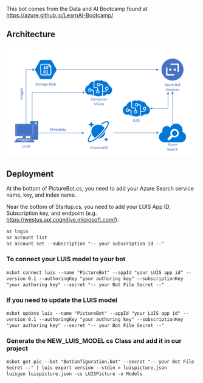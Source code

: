 
This bot comes from the Data and AI Bootcamp found at https://azure.github.io/LearnAI-Bootcamp/

## Architecture

![Architecture Diagram](./images/AI_Immersion_Arch.png)

## Deployment
At the bottom of PictureBot.cs, you need to add your Azure Search service name, key, and index name.

Near the bottom of Startup.cs, you need to add your LUIS App ID, Subscription key, and endpoint (e.g. https://westus.api.cognitive.microsoft.com/).


```shell
az login
az account list
az account set --subscription "-- your subscription id --"
```
### To connect your LUIS model to your bot
```shell
msbot connect luis --name "PictureBot" --appId "your LUIS app id" --version 0.1 --authoringKey "your authoring key" --subscriptionKey "your authoring key" --secret "-- your Bot File Secret --"
```

### If you need to update the LUIS model
```shell
msbot update luis --name "PictureBot" --appId "your LUIS app id" --version 0.1 --authoringKey "your authoring key" --subscriptionKey "your authoring key" --secret "-- your Bot File Secret --"
```

### Generate the NEW_LUIS_MODEL cs Class and add it in our project
```shell
msbot get pic --bot "BotConfiguration.bot" --secret "-- your Bot File Secret --" | luis export version --stdin > luispicture.json
luisgen luispicture.json -cs LUISPicture -o Models
```




